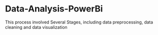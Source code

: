# Data-Analysis-PowerBi
This process involved Several Stages, including data preprocessing, data cleaning and data visualization
